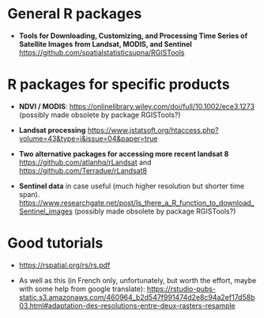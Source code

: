 # General R packages

* **Tools for Downloading, Customizing, and Processing Time Series of Satellite Images from Landsat, MODIS, and Sentinel** https://github.com/spatialstatisticsupna/RGISTools

# R packages for specific products

* **NDVI / MODIS**: https://onlinelibrary.wiley.com/doi/full/10.1002/ece3.1273 (possibly made obsolete by package RGISTools?)

* **Landsat processing** https://www.jstatsoft.org/htaccess.php?volume=43&type=i&issue=04&paper=true

* **Two alternative packages for accessing more recent landsat 8** https://github.com/atlanhq/rLandsat and https://github.com/Terradue/rLandsat8 

* **Sentinel data** in case useful (much higher resolution but shorter time span). https://www.researchgate.net/post/Is_there_a_R_function_to_download_Sentinel_images (possibly made obsolete by package RGISTools?)

# Good tutorials

* https://rspatial.org/rs/rs.pdf

* As well as this (in French only, unfortunately, but worth the effort, maybe with some help from google translate): https://rstudio-pubs-static.s3.amazonaws.com/460964_b2d547f991474d2e8c94a2ef17d58b03.html#adaptation-des-resolutions-entre-deux-rasters-resample 

